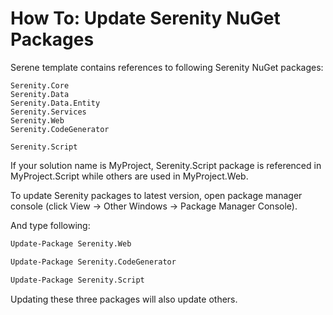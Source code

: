 # How To: Update Serenity NuGet Packages

Serene template contains references to following Serenity NuGet packages:

```
Serenity.Core
Serenity.Data
Serenity.Data.Entity
Serenity.Services
Serenity.Web
Serenity.CodeGenerator

Serenity.Script
```

If your solution name is MyProject, Serenity.Script package is referenced in MyProject.Script while others are used in MyProject.Web.

To update Serenity packages to latest version, open package manager console (click View -> Other Windows -> Package Manager Console).

And type following:

```ps
Update-Package Serenity.Web

Update-Package Serenity.CodeGenerator

Update-Package Serenity.Script
```

Updating these three packages will also update others.
